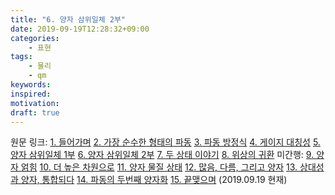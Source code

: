 ```yaml
---
title: "6. 양자 삼위일체 2부"
date: 2019-09-19T12:28:32+09:00
categories:
    - 표현
tags:
    - 물리
    - qm
keywords:
inspired:
motivation:
draft: true
---
```


<span class="pretag">원문 링크</span>: <a href="https://horizon.kias.re.kr/archives/allarticles/naturalsciences/믿기-힘든-양자-incredible-quantum/" target="_blank">1. 들어가며</a> <a href="https://horizon.kias.re.kr/archives/allarticles/naturalsciences/%eb%af%bf%ea%b8%b0-%ed%9e%98%eb%93%a0-%ec%96%91%ec%9e%90incredible-quantum-2/" target="_blank">2. 가장 순수한 형태의 파동</a> <a href="https://horizon.kias.re.kr/archives/allarticles/naturalsciences/믿기-힘든-양자-incredible-quantum-3/" target="_blank">3. 파동 방정식</a> <a href="https://horizon.kias.re.kr/archives/allarticles/naturalsciences/%EB%AF%BF%EA%B8%B0-%ED%9E%98%EB%93%A0-%EC%96%91%EC%9E%90-incredible-quantum-4-%EA%B2%8C%EC%9D%B4%EC%A7%80-%EB%8C%80%EC%B9%AD%EC%84%B1/" target="_blank">4. 게이지 대칭성</a> <a href="https://horizon.kias.re.kr/archives/allarticles/naturalsciences/믿기-힘든-양자-incredible-quantum-5-양자-삼위일체-1부/" target="_blank">5. 양자 삼위일체 1부</a> <a href="https://horizon.kias.re.kr/archives/allarticles/naturalsciences/%EB%AF%BF%EA%B8%B0-%ED%9E%98%EB%93%A0-%EC%96%91%EC%9E%90-incredible-quantum-6-%EC%96%91%EC%9E%90-%EC%82%BC%EC%9C%84%EC%9D%BC%EC%B2%B4-2%EB%B6%80/" target="_blank">6. 양자 삼위일체 2부</a> <a href="https://horizon.kias.re.kr/archives/allarticles/naturalsciences/%EB%AF%BF%EA%B8%B0-%ED%9E%98%EB%93%A0-%EC%96%91%EC%9E%90-incredible-quantum-7-%EB%91%90-%EC%83%81%ED%83%9C-%EC%9D%B4%EC%95%BC%EA%B8%B0/" target="_blank">7. 두 상태 이야기</a> <a href="https://horizon.kias.re.kr/archives/allarticles/naturalsciences/믿기-힘든-양자-incredible-quantum-8-위상의-귀환/" target="_blank">8. 위상의 귀환</a> <span class="pretag">미간행</span>: <a href="#" target="_blank">9. 양자 얽힘</a> <a href="#" target="_blank">10. 더 높은 차원으로</a> <a href="#" target="_blank">11. 양자 물질 상태</a> <a href="#" target="_blank">12. 많음, 다름, 그리고 양자</a> <a href="#" target="_blank">13. 상대성과 양자, 통합되다</a> <a href="#" target="_blank">14. 파동의 두번째 양자화</a> <a href="#" target="_blank">15. 끝맺으며</a> (2019.09.19 현재)
